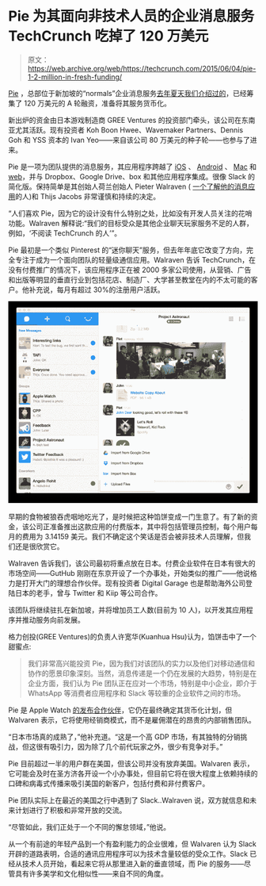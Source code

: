 # Pie 为其面向非技术人员的企业消息服务 TechCrunch 吃掉了 120 万美元

> 原文：<https://web.archive.org/web/https://techcrunch.com/2015/06/04/pie-1-2-million-in-fresh-funding/>

[Pie](https://web.archive.org/web/20221005132647/https://www.pie.co/) ，总部位于新加坡的“normals”企业消息服务[去年夏天我们介绍过的](https://web.archive.org/web/20221005132647/https://beta.techcrunch.com/2014/06/10/with-800000-in-seed-funding-pie-wants-to-take-a-slice-of-the-enterprise-collaboration-market/)，已经筹集了 120 万美元的 A 轮融资，准备将其服务货币化。

新出炉的资金由日本游戏制造商 GREE Ventures 的投资部门牵头，该公司在东南亚尤其活跃。现有投资者 Koh Boon Hwee、Wavemaker Partners、Dennis Goh 和 YSS 资本的 Ivan Yeo——来自该公司 80 万美元的种子轮——也参与了进来。

Pie 是一项为团队提供的消息服务，其应用程序跨越了 [iOS](https://web.archive.org/web/20221005132647/https://itunes.apple.com/us/app/pie/id615176201?mt=8&uo=4) 、 [Android](https://web.archive.org/web/20221005132647/https://play.google.com/store/apps/details?id=com.piethis.pieandroid) 、 [Mac](https://web.archive.org/web/20221005132647/https://itunes.apple.com/us/app/pie/id854372667) 和[web](https://web.archive.org/web/20221005132647/https://app.pie.co/)，并与 Dropbox、Google Drive、box 和其他应用程序集成。很像 Slack 的简化版。保持简单是其创始人荷兰创始人 Pieter Walraven ( [一个了解他的消息应用](https://web.archive.org/web/20221005132647/https://twitter.com/jonrussell/status/595066799739183106)的人)和 Thijs Jacobs 非常谨慎和持续的决定。

“人们喜欢 Pie，因为它的设计没有什么特别之处，比如没有开发人员关注的花哨功能。Walraven 解释说:“我们的目标受众是其他企业聊天玩家服务不足的人群，例如，‘不阅读 TechCrunch 的人’”。

Pie 最初是一个类似 Pinterest 的“迷你聊天”服务，但去年年底它改变了方向，完全专注于成为一个面向团队的轻量级通信应用。Walraven 告诉 TechCrunch，在没有付费推广的情况下，该应用程序正在被 2000 多家公司使用，从营销、广告和出版等明显的垂直行业到包括花店、制造厂、大学甚至教堂在内的不太可能的客户。他补充说，每月有超过 30%的注册用户活跃。

![7\. Pie Mac App](img/b92c7272e965833c1e4a489f77c35b57.png)

早期的食物被狼吞虎咽地吃光了，是时候把这种馅饼变成一门生意了。有了新的资金，该公司正准备推出这款应用的付费版本，其中将包括管理员控制，每个用户每月的费用为 3.14159 美元。我们不确定这个笑话是否会被非技术人员理解，但我们还是很欣赏它。

Walraven 告诉我们，该公司最初将重点放在日本。付费企业软件在日本有很大的市场空间——GutHub 刚刚在东京开设了一个办事处，开始类似的推广——他说格力是打开大门的理想合作伙伴。现有投资者 Digital Garage 也是帮助海外公司登陆日本的老手，曾与 Twitter 和 Kiip 等公司合作。

该团队将继续驻扎在新加坡，并将增加员工人数(目前为 10 人)，以开发其应用程序并推动服务向前发展。

格力创投(GREE Ventures)的负责人许宽华(Kuanhua Hsu)认为，馅饼击中了一个甜蜜点:

> 我们非常高兴能投资 Pie，因为我们对该团队的实力以及他们对移动通信和协作的愿景印象深刻。当然，消息传递是一个仍在发展的大趋势，特别是在企业方面，我们认为 Pie 团队正在应对一个市场，特别是中小企业，即介于 WhatsApp 等消费者应用程序和 Slack 等较重的企业软件之间的市场。

Pie 是 Apple Watch [的发布合作伙伴](https://web.archive.org/web/20221005132647/https://itunes.apple.com/us/app/pie-chat-for-work/id615176201?mt=8)，它仍在最终确定其货币化计划，但 Walvaren 表示，它将使用经销商模式，而不是雇佣潜在的昂贵的内部销售团队。

“日本市场真的成熟了，”他补充道。“这是一个高 GDP 市场，有其独特的分销挑战，但这很有吸引力，因为除了几个前代玩家之外，很少有竞争对手。”

Pie 目前超过一半的用户群在美国，但该公司并没有放弃美国。Walvaren 表示，它可能会及时在圣方济各开设一个小办事处，但目前它将在很大程度上依赖持续的口碑和病毒式传播来吸引美国的新客户，包括付费和非付费客户。

Pie 团队实际上在最近的美国之行中遇到了 Slack..Walraven 说，双方就信息和未来计划进行了积极和非常开放的交流。

“尽管如此，我们正处于一个不同的懈怠领域，”他说。

从一个有前途的年轻产品到一个有盈利能力的企业很难，但 Walvaren 认为 Slack 开辟的道路表明，合适的通讯应用程序可以为技术含量较低的受众工作。Slack 已经从技术人员开始，看起来它将从那里进入新的垂直领域，而 Pie 的服务——尽管具有许多美学和文化相似性——来自不同的角度。